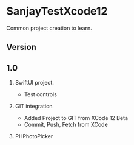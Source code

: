 #  SanjayTestXcode12
Common project creation to learn.

## Version
## 1.0

1. SwiftUI project.
    * Test controls
    
1. GIT integration
    * Added Project to GIT from XCode 12 Beta
    * Commit, Push, Fetch from XCode

2. PHPhotoPicker


